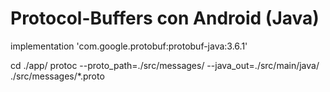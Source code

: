 # Protocol-Buffers con Android (Java)


implementation 'com.google.protobuf:protobuf-java:3.6.1'

cd ./app/
protoc --proto_path=./src/messages/ --java_out=./src/main/java/ ./src/messages/*.proto

